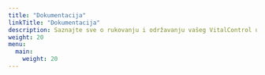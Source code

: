 ```yaml
---
title: "Dokumentacija"
linkTitle: "Dokumentacija"
description: Saznajte sve o rukovanju i održavanju vašeg VitalControl uređaja.
weight: 20
menu:
  main:
    weight: 20
---
```

